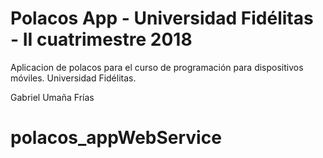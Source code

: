 # Polacos App - Universidad Fidélitas - II cuatrimestre 2018

Aplicacion de polacos para el curso de programación para dispositivos móviles. Universidad Fidélitas. 

Gabriel Umaña Frías
# polacos_appWebService
